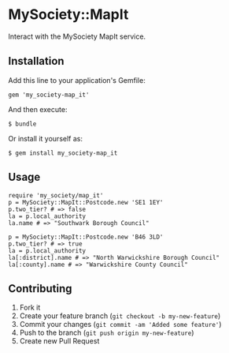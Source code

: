 # MySociety::MapIt

Interact with the MySociety MapIt service.


## Installation

Add this line to your application's Gemfile:

    gem 'my_society-map_it'

And then execute:

    $ bundle

Or install it yourself as:

    $ gem install my_society-map_it


## Usage

    require 'my_society/map_it'
    p = MySociety::MapIt::Postcode.new 'SE1 1EY'
    p.two_tier? # => false
    la = p.local_authority
    la.name # => "Southwark Borough Council"
    
    p = MySociety::MapIt::Postcode.new 'B46 3LD'
    p.two_tier? # => true
    la = p.local_authority
    la[:district].name # => "North Warwickshire Borough Council"
    la[:county].name # => "Warwickshire County Council"

## Contributing

1. Fork it
2. Create your feature branch (`git checkout -b my-new-feature`)
3. Commit your changes (`git commit -am 'Added some feature'`)
4. Push to the branch (`git push origin my-new-feature`)
5. Create new Pull Request
